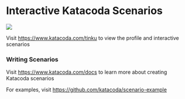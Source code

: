 # Interactive Katacoda Scenarios

[![](http://shields.katacoda.com/katacoda/tinku/count.svg)](https://www.katacoda.com/tinku "Get your profile on Katacoda.com")

Visit https://www.katacoda.com/tinku to view the profile and interactive scenarios

### Writing Scenarios
Visit https://www.katacoda.com/docs to learn more about creating Katacoda scenarios

For examples, visit https://github.com/katacoda/scenario-example
